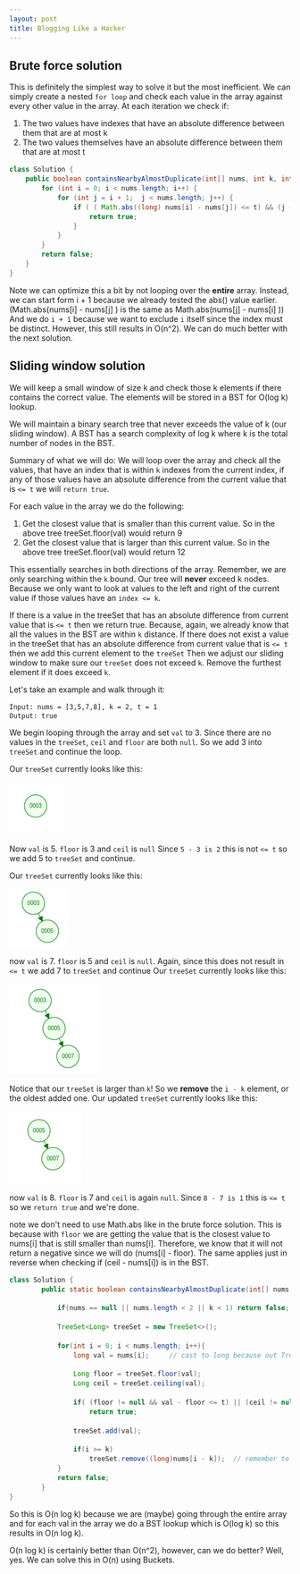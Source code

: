 ```yaml
---
layout: post
title: Blogging Like a Hacker
---
```

## Brute force solution

This is definitely the simplest way to solve it but the most inefficient. We can simply create a nested `for loop` and check each value in the array against every other value
in the array. At each iteration we check if:
1. The two values have indexes that have an absolute difference between them that are at most k
2. The two values themselves have an absolute difference between them that are at most t

```java
class Solution {
    public boolean containsNearbyAlmostDuplicate(int[] nums, int k, int t) {
        for (int i = 0; i < nums.length; i++) {
            for (int j = i + 1;  j < nums.length; j++) {
                if ( ( Math.abs((long) nums[i] - nums[j]) <= t) && (j - i <= k) ) {
                    return true;
                }
            }
        }
        return false;
    }
}
```

Note we can optimize this a bit by not looping over the **entire** array. Instead, we can start form i + 1 because we already tested the abs() value earlier.
(Math.abs(nums[i] - nums[j] ) is the same as Math.abs(nums[j] - nums[i] )) And we do `i + 1` because we want to exclude `i` itself since the index must be distinct.
However, this still results in O(n^2). 
We can do much better with the next solution.







## Sliding window solution

We will keep a small window of size k and check those k elements if there contains the correct value. 
The elements will be stored in a BST for O(log k) lookup.

We will maintain a binary search tree that never exceeds the value of k (our sliding window).
A BST has a search complexity of log k where k is the total number of nodes in the BST.


Summary of what we will do:
We will loop over the array and check all the values, that have an index that is within `k` indexes from the current index, if any of those values have an 
absolute difference from the current value that is `<= t` we will `return true`.

For each value in the array we do the following:
1) Get the closest value that is smaller than this current value. So in the above tree treeSet.floor(val) would return 9
2) Get the closest value that is larger than this current value. So in the above tree treeSet.floor(val) would return 12

This essentially searches in both directions of the array. Remember, we are only searching within the `k` bound. Our tree will **never** exceed k nodes. Because we only
want to look at values to the left and right of the current value if those values have an `index <= k`.

If there is a value in the treeSet that has an absolute difference from current value that is `<= t` then we return true. Because, again, we already know that all the values in the BST are within `k` distance.
If there does not exist a value in the treeSet that has an absolute difference from current value that is `<= t` then we add this current element to the `treeSet`
Then we adjust our sliding window to make sure our `treeSet` does not exceed `k`. Remove the furthest element if it does exceed `k`.


Let's take an example and walk through it:
```
Input: nums = [3,5,7,8], k = 2, t = 1
Output: true
```

We begin looping through the array and set `val` to 3. Since there are no values in the `treeSet`, `ceil` and `floor` are both `null`.
So we add 3 into `treeSet` and continue the loop.

Our `treeSet` currently looks like this:
 
 ![treeImage](Contains_Duplicate_3/tree-3.png)
 

Now `val` is 5. `floor` is 3 and `ceil` is `null` Since `5 - 3 is 2` this is not `<= t` so we add 5 to `treeSet` and continue.

Our `treeSet` currently looks like this:
 
 ![treeImage](Contains_Duplicate_3/tree-3-5.png)
 
now `val` is 7. `floor` is 5 and `ceil` is `null`. Again, since this does not result in ` <= t` we add 7 to `treeSet` and continue
Our `treeSet` currently looks like this:

 ![treeImage](Contains_Duplicate_3/tree-3-5-7.png)
 
Notice that our `treeSet` is larger than `k`! So we **remove** the `i - k` element, or the oldest added one.
Our updated `treeSet` currently looks like this:

![treeImage](Contains_Duplicate_3/tree-5-7.png)
 
now `val` is 8. `floor` is 7 and `ceil` is again `null`. Since `8 - 7 is 1` this is `<= t` so we `return true` and we're done.



note we don't need to use Math.abs like in the brute force solution. This is because with `floor` we are getting the value that is the closest value
 to nums[i] that is still smaller than nums[i]. Therefore, we know that it will not return a negative since we will do (nums[i] - floor). The 
 same applies just in reverse when checking if (ceil - nums[i]) is in the BST.
 

```java
class Solution {
        public static boolean containsNearbyAlmostDuplicate(int[] nums, int k, int t) {

            if(nums == null || nums.length < 2 || k < 1) return false;  // this is basic check to make sure input is valid.

            TreeSet<Long> treeSet = new TreeSet<>();

            for(int i = 0; i < nums.length; i++){
                long val = nums[i];     // cast to long because out TreeSet is of type Long.

                Long floor = treeSet.floor(val);
                Long ceil = treeSet.ceiling(val);

                if( (floor != null && val - floor <= t) || (ceil != null && ceil - val <= t) )
                    return true;

                treeSet.add(val);

                if(i >= k)
                    treeSet.remove((long)nums[i - k]);  // remember to cast to long.
            }
            return false;
        }
}
```

 So this is O(n log k) because we are (maybe) going through the entire array and for each val in the array we do a BST lookup which is O(log k) 
 so this results in O(n log k). 
 
 
O(n log k) is certainly better than O(n^2), however, can we do better? Well, yes. We can solve this in O(n) using Buckets.